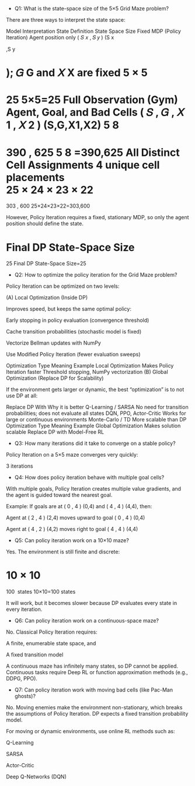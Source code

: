 * Q1: What is the state-space size of the 5×5 Grid Maze problem?

There are three ways to interpret the state space:

Model Interpretation	State Definition	State Space Size
Fixed MDP (Policy Iteration)	Agent position only 
(
𝑆
𝑥
,
𝑆
𝑦
)
(S
x
	​

,S
y
	​

); 
𝐺
G and 
𝑋
X are fixed	
5
×
5
=
25
5×5=25
Full Observation (Gym)	Agent, Goal, and Bad Cells 
(
𝑆
,
𝐺
,
𝑋
1
,
𝑋
2
)
(S,G,X1,X2)	
5
8
=
390
,
625
5
8
=390,625
All Distinct Cell Assignments	4 unique cell placements	
25
×
24
×
23
×
22
=
303
,
600
25×24×23×22=303,600

However, Policy Iteration requires a fixed, stationary MDP, so only the agent position should define the state.

Final DP State-Space Size
=
25
Final DP State-Space Size=25
	​

* Q2: How to optimize the policy iteration for the Grid Maze problem?

Policy Iteration can be optimized on two levels:

(A) Local Optimization (Inside DP)

Improves speed, but keeps the same optimal policy:

Early stopping in policy evaluation (convergence threshold)

Cache transition probabilities (stochastic model is fixed)

Vectorize Bellman updates with NumPy

Use Modified Policy Iteration (fewer evaluation sweeps)

Optimization Type	Meaning	Example
Local Optimization	Makes Policy Iteration faster	Threshold stopping, NumPy vectorization
(B) Global Optimization (Replace DP for Scalability)

If the environment gets larger or dynamic, the best “optimization” is to not use DP at all:

Replace DP With	Why it is better
Q-Learning / SARSA	No need for transition probabilities; does not evaluate all states
DQN, PPO, Actor-Critic	Works for large or continuous environments
Monte-Carlo / TD	More scalable than DP
Optimization Type	Meaning	Example
Global Optimization	Makes solution scalable	Replace DP with Model-Free RL
* Q3: How many iterations did it take to converge on a stable policy?

Policy Iteration on a 5×5 maze converges very quickly:

3 iterations
	​

* Q4: How does policy iteration behave with multiple goal cells?

With multiple goals, Policy Iteration creates multiple value gradients, and the agent is guided toward the nearest goal.

Example:
If goals are at 
(
0
,
4
)
(0,4) and 
(
4
,
4
)
(4,4), then:

Agent at 
(
2
,
4
)
(2,4) moves upward to goal 
(
0
,
4
)
(0,4)

Agent at 
(
4
,
2
)
(4,2) moves right to goal 
(
4
,
4
)
(4,4)

* Q5: Can policy iteration work on a 10×10 maze?

Yes. The environment is still finite and discrete:

10
×
10
=
100
 states
10×10=100 states

It will work, but it becomes slower because DP evaluates every state in every iteration.

* Q6: Can policy iteration work on a continuous-space maze?

No. Classical Policy Iteration requires:

A finite, enumerable state space, and

A fixed transition model

A continuous maze has infinitely many states, so DP cannot be applied. Continuous tasks require Deep RL or function approximation methods (e.g., DDPG, PPO).

* Q7: Can policy iteration work with moving bad cells (like Pac-Man ghosts)?

No. Moving enemies make the environment non-stationary, which breaks the assumptions of Policy Iteration. DP expects a fixed transition probability model.

For moving or dynamic environments, use online RL methods such as:

Q-Learning

SARSA

Actor-Critic

Deep Q-Networks (DQN)
